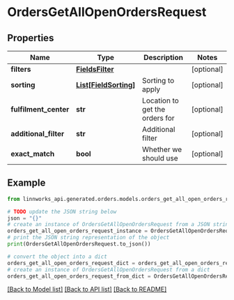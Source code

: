 # OrdersGetAllOpenOrdersRequest


## Properties

Name | Type | Description | Notes
------------ | ------------- | ------------- | -------------
**filters** | [**FieldsFilter**](FieldsFilter.md) |  | [optional] 
**sorting** | [**List[FieldSorting]**](FieldSorting.md) | Sorting to apply | [optional] 
**fulfilment_center** | **str** | Location to get the orders for | [optional] 
**additional_filter** | **str** | Additional filter | [optional] 
**exact_match** | **bool** | Whether we should use | [optional] 

## Example

```python
from linnworks_api.generated.orders.models.orders_get_all_open_orders_request import OrdersGetAllOpenOrdersRequest

# TODO update the JSON string below
json = "{}"
# create an instance of OrdersGetAllOpenOrdersRequest from a JSON string
orders_get_all_open_orders_request_instance = OrdersGetAllOpenOrdersRequest.from_json(json)
# print the JSON string representation of the object
print(OrdersGetAllOpenOrdersRequest.to_json())

# convert the object into a dict
orders_get_all_open_orders_request_dict = orders_get_all_open_orders_request_instance.to_dict()
# create an instance of OrdersGetAllOpenOrdersRequest from a dict
orders_get_all_open_orders_request_from_dict = OrdersGetAllOpenOrdersRequest.from_dict(orders_get_all_open_orders_request_dict)
```
[[Back to Model list]](../README.md#documentation-for-models) [[Back to API list]](../README.md#documentation-for-api-endpoints) [[Back to README]](../README.md)


